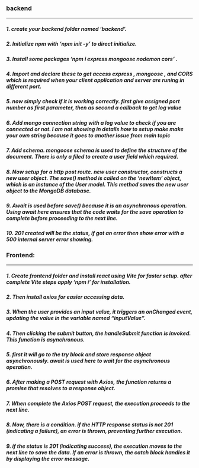### backend
--------------
##### 1. create your backend folder named ‘backend’.
##### 2. Initialize npm with ‘npm init -y’ to direct initialize.
##### 3. Install some packages ‘npm i express mongoose nodemon cors’ .
##### 4. Import and declare these to get access express , mongoose , and CORS which is required when your client application and server are runing in different port.
##### 5. now simply check if it is working correctly. first give assigned port number as first parameter, then as second a callback to get log value
##### 6. Add mongo connection string with a log value to check if you are connected or not. I am not showing in details how to setup make make your own string because it goes to another issue from main topic
##### 7. Add schema. mongoose schema is used to define the structure of the document. There is only a filed to create a user field which required.
##### 8. Now setup for a http post route. new user constructor, constructs a new user object. The save() method is called on the ‘newItem’ object, which is an instance of the User model. This method saves the new user object to the MongoDB database. 
##### 9. Await is used before save() because it is an asynchronous operation. Using await here ensures that the code waits for the save operation to complete before proceeding to the next line.
##### 10. 201 created will be the status, if got an error then show error with a 500 internal server error showing.


### Frontend:
---------------
##### 1. Create frontend folder and install react using Vite for faster setup. after complete Vite steps apply ‘npm i’ for installation.
##### 2. Then install axios for easier accessing data.
##### 3. When the user provides an input value, it triggers an onChanged event, updating the value in the variable named “inputValue”.
##### 4. Then clicking the submit button, the handleSubmit function is invoked. This function is asynchronous.
##### 5. first it will go to the try block and store response object asynchronously. await is used here to wait for the asynchronous operation.
##### 6. After making a POST request with Axios, the function returns a promise that resolves to a response object.
##### 7. When complete the Axios POST request, the execution proceeds to the next line.
##### 8. Now, there is a condition. if the HTTP response status is not 201 (indicating a failure), an error is thrown, preventing further execution. 
##### 9. if the status is 201 (indicating success), the execution moves to the next line to save the data. If an error is thrown, the catch block handles it by displaying the error message.
